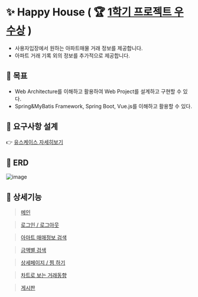 # ✨ Happy House ( 🏆 [1학기 프로젝트 우수상](https://github.com/SUHYEOK97/HappyHouse_Vue/wiki) )
* 사용자입장에서 원하는 아파트매물 거래 정보를 제공합니다. 
* 아파트 거래 기록 외의 정보를 추가적으로 제공합니다.


## 🎯 목표
* Web Architecture를 이해하고 활용하여 Web Project를 설계하고 구현할 수 있다.
* Spring&MyBatis Framework, Spring Boot, Vue.js를 이해하고 활용할 수 있다.

## 🎯 요구사항 설계
👉 [유스케이스 자세히보기](https://github.com/SUHYEOK97/HappyHouse_Vue/wiki/Usecase-Diagram)

## 🎯 ERD
![image](https://user-images.githubusercontent.com/56239516/121803053-a28a9680-cc7a-11eb-945b-5a0db593dbde.png)



## 🎯 상세기능

> [메인](https://github.com/SUHYEOK97/HappyHouse_Vue/wiki/--%EB%A9%94%EC%9D%B8%ED%8E%98%EC%9D%B4%EC%A7%80)
 


> [로그인 / 로그아웃](https://github.com/SUHYEOK97/HappyHouse_Vue/wiki/%EB%A1%9C%EA%B7%B8%EC%9D%B8---%EB%A1%9C%EA%B7%B8%EC%95%84%EC%9B%83)



> [아마트 매매정보 검색](https://github.com/SUHYEOK97/HappyHouse_Vue/wiki/%EC%95%84%EB%A7%88%ED%8A%B8-%EB%A7%A4%EB%A7%A4%EC%A0%95%EB%B3%B4-%EA%B2%80%EC%83%89)



> [금액별 검색](https://github.com/SUHYEOK97/HappyHouse_Vue/wiki/%EA%B8%88%EC%95%A1%EB%B3%84-%EA%B2%80%EC%83%89)
 

> [상세페이지 / 찜 하기](https://github.com/SUHYEOK97/HappyHouse_Vue/wiki/%EC%83%81%EC%84%B8%ED%8E%98%EC%9D%B4%EC%A7%80---%EC%B0%9C-%ED%95%98%EA%B8%B0)
  

> [차트로 보는 거래동향](https://github.com/SUHYEOK97/HappyHouse_Vue/wiki/%EC%B0%A8%ED%8A%B8%EB%A1%9C-%EB%B3%B4%EB%8A%94-%EA%B1%B0%EB%9E%98%EB%8F%99%ED%96%A5)
 

> [게시판](https://github.com/SUHYEOK97/HappyHouse_Vue/wiki/%EA%B2%8C%EC%8B%9C%ED%8C%90)



